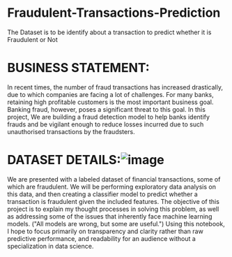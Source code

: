 # Fraudulent-Transactions-Prediction
The Dataset is to be identify about a transaction to predict whether it is Fraudulent or Not
# BUSINESS STATEMENT:
In recent times, the number of fraud transactions has increased drastically, due to which companies are facing a lot of challenges. For many banks, retaining high profitable customers is the most important business goal. Banking fraud, however, poses a significant threat to this goal. In this project, We are building a fraud detection model to help banks identify frauds and be vigilant enough to reduce losses incurred due to such unauthorised transactions by the fraudsters.

# DATASET DETAILS:![image](https://user-images.githubusercontent.com/103564871/181809848-a03b599e-a75e-42bc-a2a7-64a0f58745af.png)


We are presented with a labeled dataset of financial transactions, some of which are fraudulent. We will be performing exploratory data analysis on this data, and then creating a classifier model to predict whether a transaction is fraudulent given the included features. The objective of this project is to explain my thought processes in solving this problem, as well as addressing some of the issues that inherently face machine learning models. ("All models are wrong, but some are useful.") Using this notebook, I hope to focus primarily on transparency and clarity rather than raw predictive performance, and readability for an audience without a specialization in data science.

